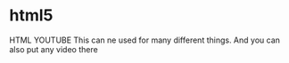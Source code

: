 # html5
HTML YOUTUBE
This can ne used for many different things.
And you can also put any video there
